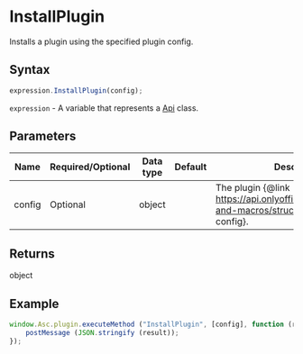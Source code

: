 # InstallPlugin

Installs a plugin using the specified plugin config.

## Syntax

```javascript
expression.InstallPlugin(config);
```

`expression` - A variable that represents a [Api](../Api.md) class.

## Parameters

| **Name** | **Required/Optional** | **Data type** | **Default** | **Description** |
| ------------- | ------------- | ------------- | ------------- | ------------- |
| config | Optional | object |  | The plugin &#123;@link https://api.onlyoffice.com/docs/plugin-and-macros/structure/manifest/ config&#125;. |

## Returns

object

## Example

```javascript editor-docx
window.Asc.plugin.executeMethod ("InstallPlugin", [config], function (result) {
    postMessage (JSON.stringify (result));
});
```

